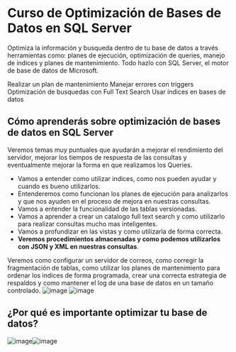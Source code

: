 # Curso de Optimización de Bases de Datos en SQL Server

Optimiza la información y busqueda dentro de tu base de datos a través herramientas como: planes de ejecución, optimización de queries, manejo de índices y planes de mantenimiento. Todo hazlo con SQL Server, el motor de base de datos de Microsoft.

Realizar un plan de mantenimiento
Manejar errores con triggers
Optimización de busquedas con Full Text Search
Usar índices en bases de datos

## Cómo aprenderás sobre optimización de bases de datos en SQL Server
Veremos temas muy puntuales que ayudarán a mejorar el rendimiento del servidor, mejorar los tiempos de respuesta de las consultas y eventualmente mejorar la forma en que realizamos los Queries.

* Vamos a entender como utilizar indices, como nos pueden ayudar y cuando es bueno utilizarlos.
* Entenderemos como funcionan los planes de ejecución para analizarlos y que nos ayuden en el proceso de mejora en nuestras consultas.
* Vamos a entender la funcionalidad de las tablas versionadas.
* Vamos a aprender a crear un catalogo full text search y como utilizarlo para realizar consultas mucho mas inteligentes.
* Vamos a profundizar en las vistas y como utilizarla de forma correcta.
* **Veremos procedimientos almacenadas y como podemos utilizarlos con JSON y XML en nuestras consultas**.

Veremos como configurar un servidor de correos, como corregir la fragmentación de tablas, como utilizar los planes de mantenimiento para ordenar los indices de forma programada, crear una correcta estrategia de respaldos y como mantener el log de una base de datos en un tamaño controlado.
![image](https://github.com/javiweb549/Curso-de-Optimizaci-n-de-Bases-de-Datos-en-SQL-Server/assets/85122599/364f0f06-5292-4885-b8b5-612ac1236e59) ![image](https://github.com/javiweb549/Curso-de-Optimizaci-n-de-Bases-de-Datos-en-SQL-Server/assets/85122599/9a2f1f0e-24f9-4c84-a31c-60ccf5a88862)

## ¿Por qué es importante optimizar tu base de datos?
![image](https://github.com/javiweb549/Curso-de-Optimizaci-n-de-Bases-de-Datos-en-SQL-Server/assets/85122599/91a6fa78-d51e-41df-8c30-ff99ef8ac6f3)![image](https://github.com/javiweb549/Curso-de-Optimizaci-n-de-Bases-de-Datos-en-SQL-Server/assets/85122599/36ddbfce-82ef-4509-9916-4ccadc1fe4d7)

